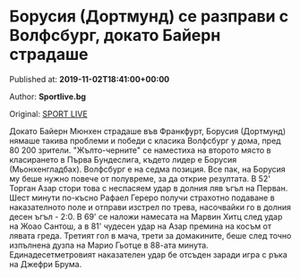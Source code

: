 
# Борусия (Дортмунд) се разправи с Волфсбург, докато Байерн страдаше

Published at: **2019-11-02T18:41:00+00:00**

Author: **Sportlive.bg**

Original: [SPORT LIVE](https://www.sportlive.bg/worldfootball/germany/borusiq-(dortmund)-se-razpravi-s-volfsburg-dokato-bajern-stradashe-1391137.html)

Докато Байерн Мюнхен страдаше във Франкфурт, Борусия (Дортмунд) нямаше такива проблеми и победи с класика Волфсбург у дома, пред 80 200 зрители. "Жълто-черните" се наместиха на второто място в класирането в Първа Бундеслига, където лидер е Борусия (Мьонхенгладбах). Волфсбург е на седма позиция.
Все пак, на Борусия му беше нужно повече от полувреме, за да открие резултата. В 52' Торган Азар стори това с неспасяем удар в долния ляв ъгъл на Перван. Шест минути по-късно Рафаел Гереро получи страхотно подаване в наказателното поле и отправи изстрел по трева, насочвайки го в долния десен ъгъл - 2:0.
В 69' се наложи намесата на Марвин Хитц след удар на Жоао Сантош, а в 81' чудесен удар на Азар премина на косъм от лявата греда. Третият гол в мача, трети за домакините, беше след точно изпълнена дузпа на Марио Гьотце в 88-ата минута. Единадесетметровият наказателен удар бе отсъден заради игра с ръка на Джефри Брума.
